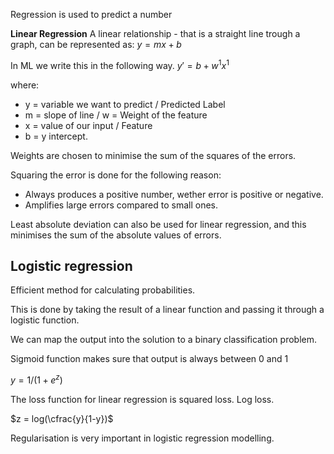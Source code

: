 Regression is used to predict a number

**Linear Regression**
A linear relationship - that is a straight line trough a graph, can be represented as:
$y = mx +b$ 

In ML we write this in the following way. 
$y' = b +w^1x^1$ 

where:
- y = variable we want to predict / Predicted Label
- m = slope of line / w = Weight of the feature
- x = value of our input / Feature
- b = y intercept.

Weights are chosen to minimise the sum of the squares of the errors.

Squaring the error is done for the following reason:

- Always produces a positive number, wether error is positive or negative.
- Amplifies large errors compared to small ones.

Least absolute deviation can also be used for linear regression, and this minimises the sum of the absolute values of errors.

## Logistic regression
Efficient method for calculating probabilities.

This is done by taking the result of a linear function and passing it through a logistic function.

We can map the output into the solution to a binary classification problem.

Sigmoid function makes sure that output is always between 0 and 1

$y = 1/(1 + e^z)$ 

The loss function for linear regression is squared loss. Log loss.

$z = log(\cfrac{y}{1-y})$ 

Regularisation is very important in logistic regression modelling.